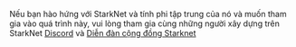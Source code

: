 Nếu bạn hào hứng với StarkNet và tính phi tập trung của nó và muốn tham gia vào quá trình này, vui lòng tham gia cùng những người xây dựng trên StarkNet [Discord](https://starknet.io/discord) và [Diễn đàn cộng đồng Starknet](https://community.starknet.io/)